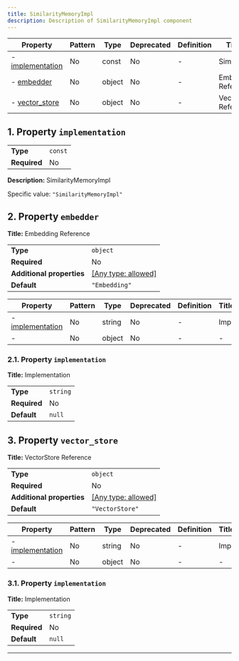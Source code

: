 ```yaml
---
title: SimilarityMemoryImpl
description: Description of SimilarityMemoryImpl component
---
```


| Property                             | Pattern | Type   | Deprecated | Definition | Title/Description     |
| ------------------------------------ | ------- | ------ | ---------- | ---------- | --------------------- |
| - [implementation](#implementation ) | No      | const  | No         | -          | SimilarityMemoryImpl  |
| - [embedder](#embedder )             | No      | object | No         | -          | Embedding Reference   |
| - [vector_store](#vector_store )     | No      | object | No         | -          | VectorStore Reference |

## <a name="implementation"></a>1. Property `implementation`

|              |         |
| ------------ | ------- |
| **Type**     | `const` |
| **Required** | No      |

**Description:** SimilarityMemoryImpl

Specific value: `"SimilarityMemoryImpl"`

## <a name="embedder"></a>2. Property `embedder`

**Title:** Embedding Reference

|                           |                                                                           |
| ------------------------- | ------------------------------------------------------------------------- |
| **Type**                  | `object`                                                                  |
| **Required**              | No                                                                        |
| **Additional properties** | [[Any type: allowed]](# "Additional Properties of any type are allowed.") |
| **Default**               | `"Embedding"`                                                             |

| Property                                      | Pattern | Type   | Deprecated | Definition | Title/Description |
| --------------------------------------------- | ------- | ------ | ---------- | ---------- | ----------------- |
| - [implementation](#embedder_implementation ) | No      | string | No         | -          | Implementation    |
| - [](#embedder_additionalProperties )         | No      | object | No         | -          | -                 |

### <a name="embedder_implementation"></a>2.1. Property `implementation`

**Title:** Implementation

|              |          |
| ------------ | -------- |
| **Type**     | `string` |
| **Required** | No       |
| **Default**  | `null`   |

## <a name="vector_store"></a>3. Property `vector_store`

**Title:** VectorStore Reference

|                           |                                                                           |
| ------------------------- | ------------------------------------------------------------------------- |
| **Type**                  | `object`                                                                  |
| **Required**              | No                                                                        |
| **Additional properties** | [[Any type: allowed]](# "Additional Properties of any type are allowed.") |
| **Default**               | `"VectorStore"`                                                           |

| Property                                          | Pattern | Type   | Deprecated | Definition | Title/Description |
| ------------------------------------------------- | ------- | ------ | ---------- | ---------- | ----------------- |
| - [implementation](#vector_store_implementation ) | No      | string | No         | -          | Implementation    |
| - [](#vector_store_additionalProperties )         | No      | object | No         | -          | -                 |

### <a name="vector_store_implementation"></a>3.1. Property `implementation`

**Title:** Implementation

|              |          |
| ------------ | -------- |
| **Type**     | `string` |
| **Required** | No       |
| **Default**  | `null`   |

----------------------------------------------------------------------------------------------------------------------------
